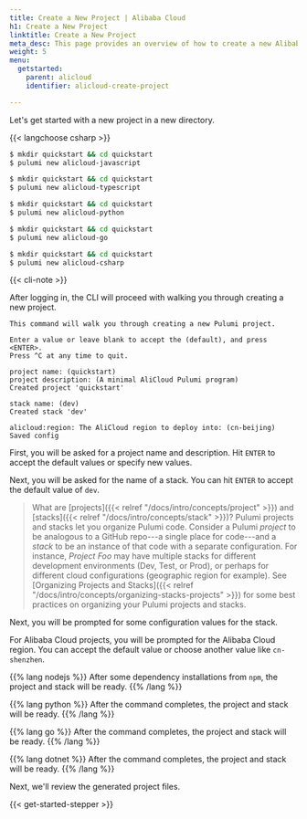 ```yaml
---
title: Create a New Project | Alibaba Cloud
h1: Create a New Project
linktitle: Create a New Project
meta_desc: This page provides an overview of how to create a new Alibaba Cloud + Pulumi project.
weight: 5
menu:
  getstarted:
    parent: alicloud
    identifier: alicloud-create-project

---
```


Let's get started with a new project in a new directory.

{{< langchoose csharp >}}

<div class="language-prologue-javascript"></div>

```bash
$ mkdir quickstart && cd quickstart
$ pulumi new alicloud-javascript
```

<div class="language-prologue-typescript"></div>

```bash
$ mkdir quickstart && cd quickstart
$ pulumi new alicloud-typescript
```

<div class="language-prologue-python"></div>

```bash
$ mkdir quickstart && cd quickstart
$ pulumi new alicloud-python
```

<div class="language-prologue-go"></div>

```bash
$ mkdir quickstart && cd quickstart
$ pulumi new alicloud-go
```

<div class="language-prologue-csharp"></div>

```bash
$ mkdir quickstart && cd quickstart
$ pulumi new alicloud-csharp
```

{{< cli-note >}}

After logging in, the CLI will proceed with walking you through creating a new project.

```
This command will walk you through creating a new Pulumi project.

Enter a value or leave blank to accept the (default), and press <ENTER>.
Press ^C at any time to quit.

project name: (quickstart)
project description: (A minimal AliCloud Pulumi program)
Created project 'quickstart'

stack name: (dev)
Created stack 'dev'

alicloud:region: The AliCloud region to deploy into: (cn-beijing)
Saved config
```

First, you will be asked for a project name and description. Hit `ENTER` to accept the default values or specify new values.

Next, you will be asked for the name of a stack. You can hit `ENTER` to accept the default value of `dev`.

> What are [projects]({{< relref "/docs/intro/concepts/project" >}}) and [stacks]({{< relref "/docs/intro/concepts/stack" >}})? Pulumi projects and stacks let you organize Pulumi code. Consider a Pulumi _project_ to be analogous to a GitHub repo---a single place for code---and a _stack_ to be an instance of that code with a separate configuration. For instance, _Project Foo_ may have multiple stacks for different development environments (Dev, Test, or Prod), or perhaps for different cloud configurations (geographic region for example). See [Organizing Projects and Stacks]({{< relref "/docs/intro/concepts/organizing-stacks-projects" >}}) for some best practices on organizing your Pulumi projects and stacks.

Next, you will be prompted for some configuration values for the stack.

For Alibaba Cloud projects, you will be prompted for the Alibaba Cloud region. You can accept the default value or choose another value like `cn-shenzhen`.

{{% lang nodejs %}}
After some dependency installations from `npm`, the project and stack will be ready.
{{% /lang %}}

{{% lang python %}}
After the command completes, the project and stack will be ready.
{{% /lang %}}

{{% lang go %}}
After the command completes, the project and stack will be ready.
{{% /lang %}}

{{% lang dotnet %}}
After the command completes, the project and stack will be ready.
{{% /lang %}}

Next, we'll review the generated project files.

{{< get-started-stepper >}}

